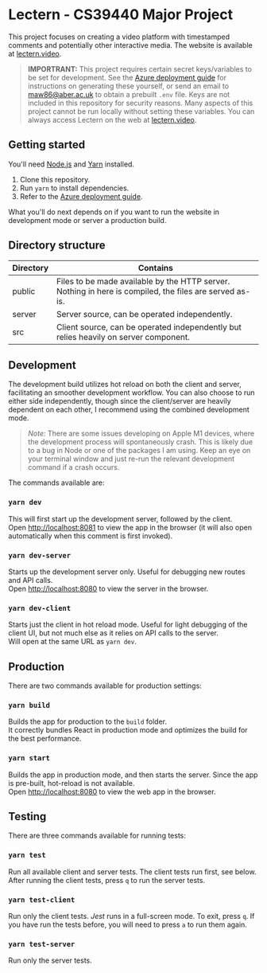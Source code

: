 # Lectern - CS39440 Major Project

This project focuses on creating a video platform with timestamped comments and potentially other interactive media.
The website is available at [lectern.video](https://lectern.video).

> **IMPORTRANT:** This project requires certain secret keys/variables to be set for development. See the
> [Azure deployment guide](./AZURE.MD) for instructions on generating these yourself, or send an email to
> [maw86@aber.ac.uk](mailto:maw86@aber.ac.uk) to obtain a prebuilt `.env` file. Keys are not included in this repository
> for security reasons. Many aspects of this project cannot be run locally without setting these variables. You can 
> always access Lectern on the web at [lectern.video](https://lectern.video).

## Getting started

You'll need [Node.js](https://nodejs.org/download/) and [Yarn](https://classic.yarnpkg.com/lang/en/) installed.

1. Clone this repository.
2. Run `yarn` to install dependencies.
3. Refer to the [Azure deployment guide](./AZURE.MD).

What you'll do next depends on if you want to run the website in development mode or server a production build.

## Directory structure

|Directory|Contains|
|-|-|
|public|Files to be made available by the HTTP server. Nothing in here is compiled, the files are served as-is.|
|server|Server source, can be operated independently.|
|src|Client source, can be operated independently but relies heavily on server component.|

## Development

The development build utilizes hot reload on both the client and server, facilitating an smoother development workflow. 
You can also choose to run either side independently, though since the client/server are heavily dependent on each other, 
I recommend using the combined development mode.

> *Note:* There are some issues developing on Apple M1 devices, where the development process will spontaneously crash. 
> This is likely due to a bug in Node or one of the packages I am using. Keep an eye on your terminal window and just 
> re-run the relevant development command if a crash occurs.

The commands available are:

### `yarn dev`

This will first start up the development server, followed by the client.\
Open [http://localhost:8081](http://localhost:8081) to view the app in the browser (it will also open automatically when this comment is first invoked).

### `yarn dev-server`

Starts up the development server only. Useful for debugging new routes and API calls.\
Open [http://localhost:8080](http://localhost:8080) to view the server in the browser.

### `yarn dev-client`

Starts just the client in hot reload mode. Useful for light debugging of the client UI, but not much else as it relies 
on API calls to the server.\
Will open at the same URL as `yarn dev`.

## Production

There are two commands available for production settings:
### `yarn build`
Builds the app for production to the `build` folder.\
It correctly bundles React in production mode and optimizes the build for the best performance.

### `yarn start`
Builds the app in production mode, and then starts the server. Since the app is pre-built, hot-reload is not available.\
Open [http://localhost:8080](http://localhost:8080) to view the web app in the browser.

## Testing
There are three commands available for running tests:

### `yarn test`
Run all available client and server tests. The client tests run first, see below. After running the client tests, 
press `q` to run the server tests.

### `yarn test-client`
Run only the client tests. *Jest* runs in a full-screen mode. To exit, press `q`. If you have run the tests before, you 
will need to press `a` to run them again.

### `yarn test-server`
Run only the server tests.